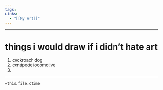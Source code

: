 ```yaml
---
tags: 
Links:
  - "[[My Art]]"
---
```

- - -

# things i would draw if i didn’t hate art
1. cockroach dog
2. centipede locomotive
3. 





- - -
`=this.file.ctime`

